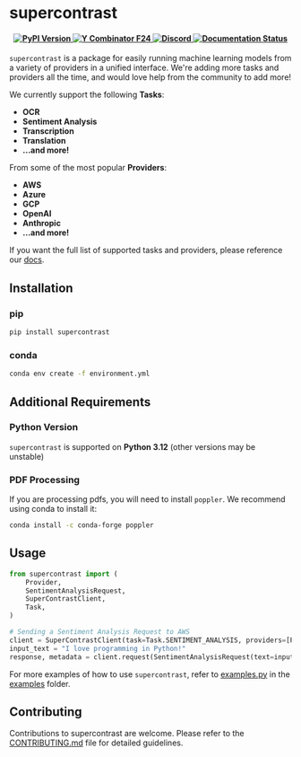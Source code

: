 # supercontrast
<h4 align="center">
    <a href="https://pypi.org/project/supercontrast/" target="_blank">
        <img src="https://img.shields.io/pypi/v/supercontrast.svg" alt="PyPI Version">
    </a>
    <a href="https://www.ycombinator.com/companies/supercontrast">
        <img src="https://img.shields.io/badge/Y%20Combinator-F24-orange?style=flat-square" alt="Y Combinator F24">
    </a>
    <a href="https://discord.com/invite/G6emkXjAm2">
        <img src="https://img.shields.io/static/v1?label=Chat%20on&message=Discord&color=blue&logo=Discord&style=flat-square" alt="Discord">
    </a>
    <a href="https://docs.supercontrast.com/" target="_blank">
        <img src="https://img.shields.io/badge/docs-latest-blue.svg" alt="Documentation Status">
    </a>
</h4>

`supercontrast` is a package for easily running machine learning models from a variety of providers in a unified interface. We're adding more tasks and providers all the time, and would love help from the community to add more!


We currently support the following **Tasks**:

- **OCR**
- **Sentiment Analysis**
- **Transcription**
- **Translation**
- **...and more!**

From some of the most popular **Providers**:

- **AWS**
- **Azure**
- **GCP**
- **OpenAI**
- **Anthropic**
- **...and more!**

If you want the full list of supported tasks and providers, please reference our [docs](https://docs.supercontrast.com/introduction).

## Installation

### pip

```bash
pip install supercontrast
```

### conda

```bash
conda env create -f environment.yml
```

## Additional Requirements

### Python Version
`supercontrast` is supported on **Python 3.12** (other versions may be unstable)

### PDF Processing
If you are processing pdfs, you will need to install `poppler`. We recommend using conda to install it:

```bash
conda install -c conda-forge poppler
```

## Usage

```python
from supercontrast import (
    Provider,
    SentimentAnalysisRequest,
    SuperContrastClient,
    Task,
)

# Sending a Sentiment Analysis Request to AWS
client = SuperContrastClient(task=Task.SENTIMENT_ANALYSIS, providers=[Provider.AWS])
input_text = "I love programming in Python!"
response, metadata = client.request(SentimentAnalysisRequest(text=input_text))
```

For more examples of how to use `supercontrast`, refer to [examples.py](examples/examples.py) in the [examples](examples/) folder.

## Contributing

Contributions to supercontrast are welcome. Please refer to the [CONTRIBUTING.md](CONTRIBUTING.md) file for detailed guidelines.